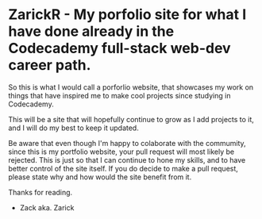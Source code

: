 # ZarickR - My porfolio site for what I have done already in the Codecademy full-stack web-dev career path.

So this is what I would call a porforlio website, that showcases my work on things that have inspired me to make cool projects since studying in Codecademy.

This will be a site that will hopefully continue to grow as I add projects to it, and I will do my best to keep it updated.

Be aware that even though I'm happy to colaborate with the commumity, since this is my portfolio website, your pull request will most likely be rejected. This is just so that I can continue to hone my skills, and to have better control of the site itself. If you do decide to make a pull request, please state why and how would the site benefit from it.

Thanks for reading.

- Zack aka. Zarick